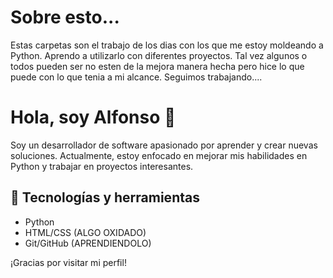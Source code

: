 <h1>Sobre esto...</h1>

Estas carpetas son el trabajo de los dias con los que me estoy moldeando a Python.
Aprendo a utilizarlo con diferentes proyectos.
Tal vez algunos o todos pueden ser no esten de la mejora manera hecha pero hice lo que puede con lo que tenia a mi alcance.
Seguimos trabajando....


# Hola, soy Alfonso 👋

Soy un desarrollador de software apasionado por aprender y crear nuevas soluciones. Actualmente, estoy enfocado en mejorar mis habilidades en Python y trabajar en proyectos interesantes.

## 🔧 Tecnologías y herramientas

- Python
- HTML/CSS (ALGO OXIDADO)
- Git/GitHub (APRENDIENDOLO)

¡Gracias por visitar mi perfil!
